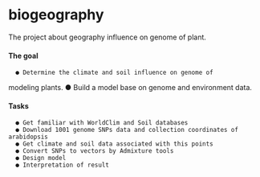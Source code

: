 # biogeography
The project about geography influence on genome of plant.

#### The goal

      ● Determine the climate and soil influence on genome of
modeling plants.
     ● Build a model base on genome and environment data.
  
#### Tasks
      ● Get familiar with WorldClim and Soil databases
      ● Download 1001 genome SNPs data and collection coordinates of arabidopsis
      ● Get climate and soil data associated with this points
      ● Convert SNPs to vectors by Admixture tools
      ● Design model
      ● Interpretation of result
